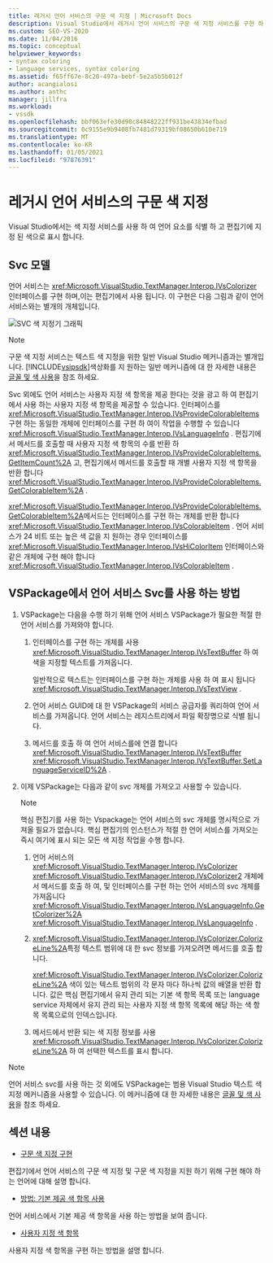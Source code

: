 ```yaml
---
title: 레거시 언어 서비스의 구문 색 지정 | Microsoft Docs
description: Visual Studio에서 레거시 언어 서비스의 구문 색 지정 서비스를 구현 하 여 언어 요소를 식별 하 고 편집기에서 색으로 표시 하는 방법에 대해 알아봅니다.
ms.custom: SEO-VS-2020
ms.date: 11/04/2016
ms.topic: conceptual
helpviewer_keywords:
- syntax coloring
- language services, syntax coloring
ms.assetid: f65ff67e-8c20-497a-bebf-5e2a5b5b012f
author: acangialosi
ms.author: anthc
manager: jillfra
ms.workload:
- vssdk
ms.openlocfilehash: bbf063efe30d90c84848222ff931be43834efbad
ms.sourcegitcommit: 0c9155e9b9408fb7481d79319bf08650b610e719
ms.translationtype: MT
ms.contentlocale: ko-KR
ms.lasthandoff: 01/05/2021
ms.locfileid: "97876391"
---
```

# <a name="syntax-coloring-in-a-legacy-language-service"></a>레거시 언어 서비스의 구문 색 지정

Visual Studio에서는 색 지정 서비스를 사용 하 여 언어 요소를 식별 하 고 편집기에 지정 된 색으로 표시 합니다.

## <a name="colorizer-model"></a>Svc 모델
 언어 서비스는 <xref:Microsoft.VisualStudio.TextManager.Interop.IVsColorizer> 인터페이스를 구현 하며,이는 편집기에서 사용 됩니다. 이 구현은 다음 그림과 같이 언어 서비스와는 별개의 개체입니다.

 ![SVC 색 지정기 그래픽](../../extensibility/internals/media/figlgsvccolorizer.gif)

> [!NOTE]
> 구문 색 지정 서비스는 텍스트 색 지정을 위한 일반 Visual Studio 메커니즘과는 별개입니다. [!INCLUDE[vsipsdk](../../extensibility/includes/vsipsdk_md.md)]색상화를 지 원하는 일반 메커니즘에 대 한 자세한 내용은 [글꼴 및 색 사용](/previous-versions/visualstudio/visual-studio-2015/extensibility/using-fonts-and-colors?preserve-view=true&view=vs-2015)을 참조 하세요.

 Svc 외에도 언어 서비스는 사용자 지정 색 항목을 제공 한다는 것을 광고 하 여 편집기에서 사용 하는 사용자 지정 색 항목을 제공할 수 있습니다. 인터페이스를 <xref:Microsoft.VisualStudio.TextManager.Interop.IVsProvideColorableItems> 구현 하는 동일한 개체에 인터페이스를 구현 하 여이 작업을 수행할 수 있습니다 <xref:Microsoft.VisualStudio.TextManager.Interop.IVsLanguageInfo> . 편집기에서 메서드를 호출할 때 사용자 지정 색 항목의 수를 반환 하 <xref:Microsoft.VisualStudio.TextManager.Interop.IVsProvideColorableItems.GetItemCount%2A> 고, 편집기에서 메서드를 호출할 때 개별 사용자 지정 색 항목을 반환 합니다 <xref:Microsoft.VisualStudio.TextManager.Interop.IVsProvideColorableItems.GetColorableItem%2A> .

 <xref:Microsoft.VisualStudio.TextManager.Interop.IVsProvideColorableItems.GetColorableItem%2A>메서드는 인터페이스를 구현 하는 개체를 반환 합니다 <xref:Microsoft.VisualStudio.TextManager.Interop.IVsColorableItem> . 언어 서비스가 24 비트 또는 높은 색 값을 지 원하는 경우 인터페이스를 <xref:Microsoft.VisualStudio.TextManager.Interop.IVsHiColorItem> 인터페이스와 같은 개체에 구현 해야 합니다 <xref:Microsoft.VisualStudio.TextManager.Interop.IVsColorableItem> .

## <a name="how-a-vspackage-uses-a-language-service-colorizer"></a>VSPackage에서 언어 서비스 Svc를 사용 하는 방법

1. VSPackage는 다음을 수행 하기 위해 언어 서비스 VSPackage가 필요한 적절 한 언어 서비스를 가져와야 합니다.

    1. 인터페이스를 구현 하는 개체를 사용 <xref:Microsoft.VisualStudio.TextManager.Interop.IVsTextBuffer> 하 여 색을 지정할 텍스트를 가져옵니다.

         일반적으로 텍스트는 인터페이스를 구현 하는 개체를 사용 하 여 표시 됩니다 <xref:Microsoft.VisualStudio.TextManager.Interop.IVsTextView> .

    2. 언어 서비스 GUID에 대 한 VSPackage의 서비스 공급자를 쿼리하여 언어 서비스를 가져옵니다. 언어 서비스는 레지스트리에서 파일 확장명으로 식별 됩니다.

    3. 메서드를 호출 하 여 언어 서비스를에 연결 합니다 <xref:Microsoft.VisualStudio.TextManager.Interop.IVsTextBuffer> <xref:Microsoft.VisualStudio.TextManager.Interop.IVsTextBuffer.SetLanguageServiceID%2A> .

2. 이제 VSPackage는 다음과 같이 svc 개체를 가져오고 사용할 수 있습니다.

    > [!NOTE]
    > 핵심 편집기를 사용 하는 Vspackage는 언어 서비스의 svc 개체를 명시적으로 가져올 필요가 없습니다. 핵심 편집기의 인스턴스가 적절 한 언어 서비스를 가져오는 즉시 여기에 표시 되는 모든 색 지정 작업을 수행 합니다.

    1. 언어 서비스의 <xref:Microsoft.VisualStudio.TextManager.Interop.IVsColorizer> <xref:Microsoft.VisualStudio.TextManager.Interop.IVsColorizer2> 개체에서 메서드를 호출 하 여, 및 인터페이스를 구현 하는 언어 서비스의 svc 개체를 가져옵니다 <xref:Microsoft.VisualStudio.TextManager.Interop.IVsLanguageInfo.GetColorizer%2A> <xref:Microsoft.VisualStudio.TextManager.Interop.IVsLanguageInfo> .

    2. <xref:Microsoft.VisualStudio.TextManager.Interop.IVsColorizer.ColorizeLine%2A>특정 텍스트 범위에 대 한 svc 정보를 가져오려면 메서드를 호출 합니다.

         <xref:Microsoft.VisualStudio.TextManager.Interop.IVsColorizer.ColorizeLine%2A> 색이 있는 텍스트 범위의 각 문자 마다 하나씩 값의 배열을 반환 합니다. 값은 핵심 편집기에서 유지 관리 되는 기본 색 항목 목록 또는 language service 자체에서 유지 관리 되는 사용자 지정 색 항목 목록에 해당 하는 색 항목 목록으로의 인덱스입니다.

    3. 메서드에서 반환 되는 색 지정 정보를 사용 <xref:Microsoft.VisualStudio.TextManager.Interop.IVsColorizer.ColorizeLine%2A> 하 여 선택한 텍스트를 표시 합니다.

> [!NOTE]
> 언어 서비스 svc를 사용 하는 것 외에도 VSPackage는 범용 Visual Studio 텍스트 색 지정 메커니즘을 사용할 수 있습니다. 이 메커니즘에 대 한 자세한 내용은 [글꼴 및 색 사용](/previous-versions/visualstudio/visual-studio-2015/extensibility/using-fonts-and-colors?preserve-view=true&view=vs-2015)을 참조 하세요.

## <a name="in-this-section"></a>섹션 내용
- [구문 색 지정 구현](../../extensibility/internals/implementing-syntax-coloring.md)

 편집기에서 언어 서비스의 구문 색 지정 및 구문 색 지정을 지원 하기 위해 구현 해야 하는 언어에 대해 설명 합니다.

- [방법: 기본 제공 색 항목 사용](../../extensibility/internals/how-to-use-built-in-colorable-items.md)

 언어 서비스에서 기본 제공 색 항목을 사용 하는 방법을 보여 줍니다.

- [사용자 지정 색 항목](../../extensibility/internals/custom-colorable-items.md)

 사용자 지정 색 항목을 구현 하는 방법을 설명 합니다.
